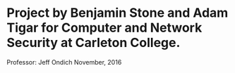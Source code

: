 # Project by Benjamin Stone and Adam Tigar for Computer and Network Security at Carleton College.

Professor: Jeff Ondich
November, 2016
